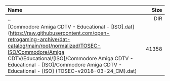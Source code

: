 |Name|Size|
|:---|---:|
|[..](../index.html)|DIR|
|[Commodore Amiga CDTV - Educational - [ISO].dat](https://raw.githubusercontent.com/open-retrogaming-archive/dat-catalog/main/root/normalized/TOSEC-ISO/Commodore/Amiga CDTV/Educational/[ISO]/Commodore Amiga CDTV - Educational - [ISO]/Commodore Amiga CDTV - Educational - [ISO] (TOSEC-v2018-03-24_CM).dat)|41358|
